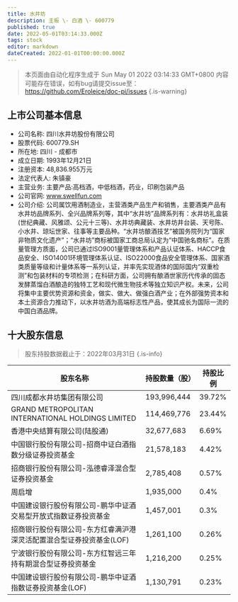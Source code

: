 ```yaml
---
title: 水井坊
description: 主板 \- 白酒 \- 600779
published: true
date: 2022-05-01T03:14:33.000Z
tags: stock
editor: markdown
dateCreated: 2022-01-01T00:00:00.000Z
---
```


> 本页面由自动化程序生成于 Sun May 01 2022 03:14:33 GMT+0800
> 内容可能存在错误，如有bug请提交issue至：https://github.com/Eroleice/doc-pi/issues
{.is-warning}

## 上市公司基本信息
- 公司名称: 四川水井坊股份有限公司
- 股票代码: 600779.SH
- 所在地: 四川 - 成都市
- 成立日期: 1993年12月21日
- 注册资本: 48,836.955万元
- 法定代表人: 朱镇豪
- 主营业务: 主要产品:高档酒，中低档酒，药业，印刷包装产品
- 公司官网: www.swellfun.com
- 公司介绍: 公司属饮用酒制造业，主营酒类产品生产和销售，主要酒类产品有水井坊品牌系列、全兴品牌系列等，其中“水井坊”品牌系列有：水井坊礼盒装(世纪典藏、风雅颂、公元十三等)、水井坊典藏装、水井坊井台装、天号陈、小水井、琼坛世家、往事等主要品种。“水井坊酿酒技艺”被国务院列为“国家非物质文化遗产”；“水井坊”商标被国家工商总局认定为“中国驰名商标”。在质量管理方质面，公司已通过ISO9001量管理体系和产品认证体系、HACCP食品安全、ISO14001环境管理体系认证、ISO22000食品安全管理体系、国家酒类质量等级和计量体系等一系列认证，并率先实现酒体的国际国内“双重检测”和包装材料的专项检测；在科研方面，公司拥有酿酒世家历代传承的固态发酵蒸馏白酒酿造的独特工艺和现代微生物技术等独立知识产权。未来，公司将集中主要优势资源和资金，做实、做大、做强白酒产业；在外部强势资本和本土资源合力推动下，以水井坊酒为高端标志性产品，使其成长为国际一流的中国白酒品牌。


## 十大股东信息
> 股东持股数据截止于：2022年03月31日
{.is-info}

| 股东名称 | 持股数量（股） | 持股比例 |
| --- | --- | --- |
| 四川成都水井坊集团有限公司 | 193,996,444 | 39.72% |
| GRAND METROPOLITAN INTERNATIONAL HOLDINGS LIMITED | 114,469,776 | 23.44% |
| 香港中央结算有限公司(陆股通) | 32,677,683 | 6.69% |
| 中国银行股份有限公司-招商中证白酒指数分级证券投资基金 | 21,578,183 | 4.42% |
| 招商银行股份有限公司-泓德睿泽混合型证券投资基金 | 2,785,408 | 0.57% |
| 周启增 | 1,935,000 | 0.4% |
| 中国建设银行股份有限公司-鹏华中证酒交易型开放式指数证券投资基金 | 1,457,001 | 0.3% |
| 招商银行股份有限公司-东方红睿满沪港深灵活配置混合型证券投资基金(LOF) | 1,261,100 | 0.26% |
| 宁波银行股份有限公司-东方红智远三年持有期混合型证券投资基金 | 1,216,200 | 0.25% |
| 中国建设银行股份有限公司-鹏华中证酒指数证券投资基金(LOF) | 1,130,791 | 0.23% |




